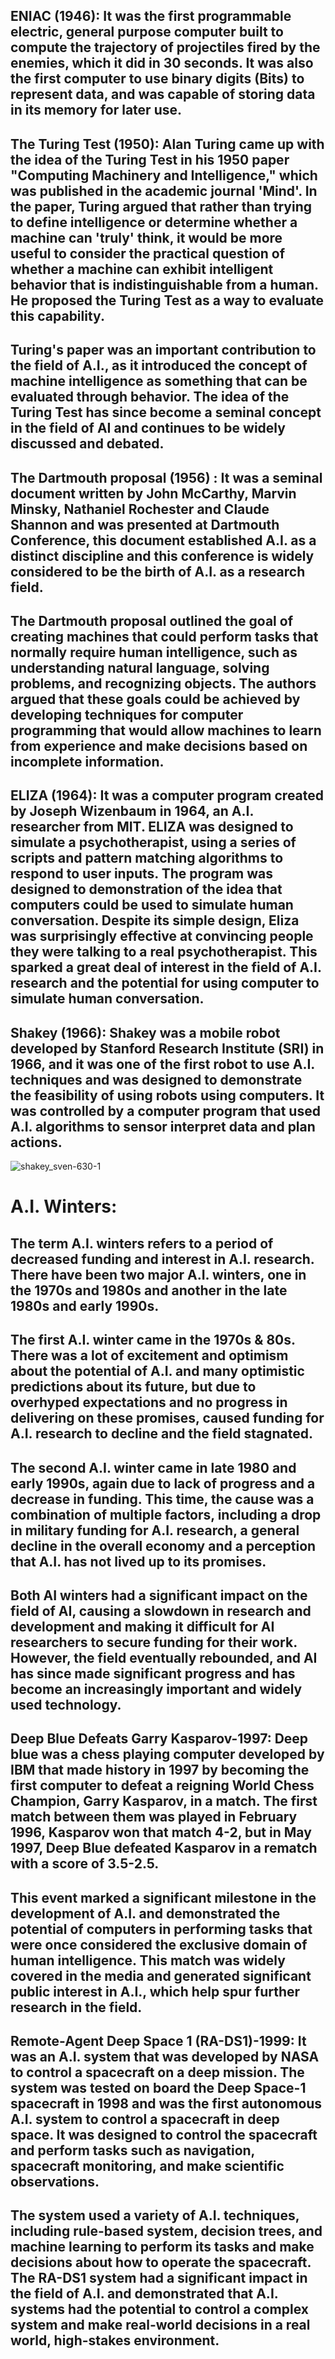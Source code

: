 ## ENIAC (1946): It was the first  programmable electric, general purpose computer built to compute the trajectory of projectiles fired by the enemies, which it did in 30 seconds. It was also the first computer to use binary digits (Bits) to represent data, and was capable of storing data in its memory for later use.  

## The Turing Test (1950): Alan Turing came up with the idea of the Turing Test in his 1950 paper "Computing Machinery and Intelligence," which was published in the academic journal 'Mind'. In the paper, Turing argued that rather than trying to define intelligence or determine whether a machine can 'truly' think, it would be more useful to consider the practical question of whether a machine can exhibit intelligent behavior that is indistinguishable from a human. He proposed the Turing Test as a way to evaluate this capability.

## Turing's paper was an important contribution to the field of A.I., as it introduced the concept of machine intelligence as something that can be evaluated through behavior. The idea of the Turing Test has since become a seminal concept in the field of AI and continues to be widely discussed and debated.

## The Dartmouth proposal (1956) : It was a seminal document written by John McCarthy, Marvin Minsky, Nathaniel Rochester and Claude Shannon and was presented at Dartmouth Conference, this document established A.I. as a distinct discipline and this conference is widely considered to be the birth of A.I. as a research field. 

## The Dartmouth proposal outlined the goal of creating machines that could perform tasks that normally require human intelligence, such as understanding natural language, solving problems, and recognizing objects. The authors argued that these goals could be achieved by developing techniques for computer programming that would allow machines to learn from experience and make decisions based on incomplete information.

## ELIZA (1964): It was a computer program created by Joseph Wizenbaum in 1964, an A.I. researcher from MIT. ELIZA was designed to simulate a psychotherapist, using a series of scripts and pattern matching algorithms to respond to user inputs. The program was designed to demonstration of the idea that computers could be used to simulate human conversation. Despite its simple design, Eliza was surprisingly effective at convincing people they were talking to a real psychotherapist. This sparked a great deal of interest in the field of A.I. research and the potential for using computer to simulate human conversation. 

## Shakey (1966): Shakey was a mobile robot developed by Stanford Research Institute (SRI) in 1966, and it was one of the first robot to use A.I. techniques and was designed to demonstrate the feasibility of using robots using computers. It was controlled by a computer program that used A.I. algorithms to sensor interpret data and plan actions.

![shakey_sven-630-1](https://user-images.githubusercontent.com/124640512/218215362-0c75293b-61ab-4a5e-a7be-c4eb7ffe517a.jpg)


# A.I. Winters:

## The term A.I. winters refers to a period of decreased funding and interest in A.I. research. There have been two major A.I. winters, one in the 1970s and 1980s and another in the late 1980s and early 1990s.

## The first A.I. winter came in the 1970s & 80s. There was a lot of excitement and optimism about the potential of A.I. and many optimistic predictions about its future, but due to overhyped expectations and no progress in delivering on these promises, caused funding for A.I. research to decline and the field stagnated.

## The second A.I. winter came in late 1980 and early 1990s, again due to lack of progress and a decrease in funding. This time, the cause was a combination of multiple factors, including a drop in military funding for A.I. research, a general decline in the overall economy and a perception that A.I. has not lived up to its promises. 

## Both AI winters had a significant impact on the field of AI, causing a slowdown in research and development and making it difficult for AI researchers to secure funding for their work. However, the field eventually rebounded, and AI has since made significant progress and has become an increasingly important and widely used technology.

## Deep Blue Defeats Garry Kasparov-1997: Deep blue was a chess playing computer developed by IBM that made history in 1997 by becoming the first computer to defeat a reigning World Chess Champion, Garry Kasparov, in a match. The first match between them was played in February 1996, Kasparov won that match 4-2, but in May 1997, Deep Blue defeated Kasparov in a rematch with a score of 3.5-2.5. 

## This event marked a significant milestone in the development of A.I. and demonstrated the potential of computers in performing tasks that were once considered the exclusive domain of human intelligence. This match was widely covered in the media and generated significant public interest in A.I., which help spur further research in the field.  

## Remote-Agent Deep Space 1 (RA-DS1)-1999: It was an A.I. system that was developed by NASA to control a spacecraft on a deep mission. The system was tested on board the Deep Space-1 spacecraft in 1998 and was the first autonomous A.I. system to control a spacecraft in deep space. It was designed to control the spacecraft and perform tasks such as navigation, spacecraft monitoring, and make scientific observations. 

## The system used a variety of A.I. techniques, including rule-based system, decision trees, and machine learning to perform its tasks and make decisions about how to operate the spacecraft. The RA-DS1 system had a significant impact in the field of A.I. and demonstrated that A.I. systems had the potential to control a complex system and make real-world decisions in a real world, high-stakes environment.
